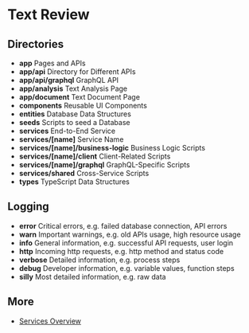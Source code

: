 # Text Review

## Directories

- **app** Pages and APIs
- **app/api** Directory for Different APIs
- **app/api/graphql** GraphQL API
- **app/analysis** Text Analysis Page
- **app/document** Text Document Page
- **components** Reusable UI Components
- **entities** Database Data Structures
- **seeds** Scripts to seed a Database
- **services** End-to-End Service
- **services/[name]** Service Name
- **services/[name]/business-logic** Business Logic Scripts
- **services/[name]/client** Client-Related Scripts
- **services/[name]/graphql** GraphQL-Specific Scripts
- **services/shared** Cross-Service Scripts
- **types** TypeScript Data Structures

## Logging
- **error** Critical errors, e.g. failed database connection, API errors
- **warn** Important warnings, e.g. old APIs usage, high resource usage
- **info** General information, e.g. successful API requests, user login
- **http** Incoming http requests, e.g. http method and status code
- **verbose** Detailed information, e.g. process steps
- **debug** Developer information, e.g. variable values, function steps
- **silly** Most detailed information, e.g. raw data

## More
- [Services Overview](./services/readme.md)